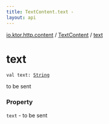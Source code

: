 ```yaml
---
title: TextContent.text - 
layout: api
---
```


<div class='api-docs-breadcrumbs'><a href="../index.html">io.ktor.http.content</a> / <a href="index.html">TextContent</a> / <a href="./text.html">text</a></div>

# text

<div class="signature"><code><span class="keyword">val </span><span class="identifier">text</span><span class="symbol">: </span><a href="https://kotlinlang.org/api/latest/jvm/stdlib/kotlin/-string/index.html"><span class="identifier">String</span></a></code></div>

to be sent

### Property

<code>text</code> - to be sent
